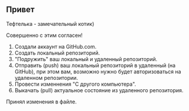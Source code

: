 ## Привет

Тефтелька - замечательный котик)

Совершенно с этим согласен!

1. Создали аккаунт на GitHub.com.
2. Создать локальный репозиторий.
3. "Подружить" ваш локальный и удаленный репозиторий.
4. Отправить (push) ваш локальный репозиторий в удаленный (на GitHub), при этом вам, возможно нужно будет авторизоваться на удаленном репозитории.
5. Провести изменнения "С другого компьютера".
6. Выкачать (pull) актуальное состояние из удаленного репозитория.

Принял изменения в файле.
